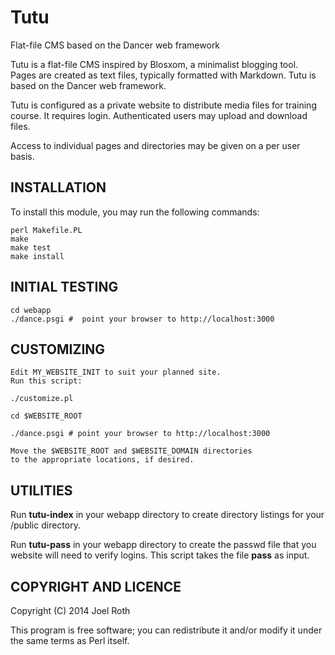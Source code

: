 Tutu
====

Flat-file CMS based on the Dancer web framework

Tutu is a flat-file CMS inspired by Blosxom, a minimalist
blogging tool. Pages are created as text files, typically
formatted with Markdown.  Tutu is based on the Dancer web
framework.
   
Tutu is configured as a private website to distribute media
files for training course. It requires login. Authenticated
users may upload and download files.

Access to individual pages and directories may be given on a
per user basis.

INSTALLATION
------------

To install this module, you may run the following commands:

	perl Makefile.PL
	make
	make test
	make install

INITIAL TESTING
---------------

    cd webapp
	./dance.psgi #  point your browser to http://localhost:3000
	
CUSTOMIZING
-----------

	Edit MY_WEBSITE_INIT to suit your planned site.
	Run this script:

    ./customize.pl

	cd $WEBSITE_ROOT

	./dance.psgi # point your browser to http://localhost:3000

    Move the $WEBSITE_ROOT and $WEBSITE_DOMAIN directories
    to the appropriate locations, if desired.

UTILITIES
---------

Run **tutu-index** in your webapp directory to 
create directory listings for your /public directory.

Run **tutu-pass** in your webapp directory to create the
passwd file that you website will need to verify logins.
This script takes the file **pass** as input.


COPYRIGHT AND LICENCE
---------------------

Copyright (C) 2014 Joel Roth

This program is free software; you can redistribute it and/or modify it
under the same terms as Perl itself.
